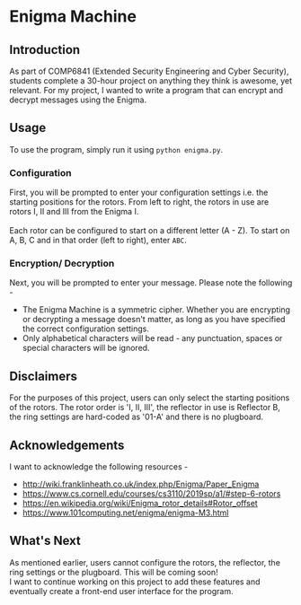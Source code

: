 # Enigma Machine

## Introduction
As part of COMP6841 (Extended Security Engineering and Cyber Security), students complete a 30-hour project on anything they think is awesome, yet relevant. For my project, I wanted to write a program that can encrypt and decrypt messages using the Enigma.

## Usage
To use the program, simply run it using `python enigma.py`.

### Configuration
First, you will be prompted to enter your configuration settings i.e. the starting positions for the rotors. From left to right, the rotors in use are rotors I, II and III from the Enigma I.<br><br>
Each rotor can be configured to start on a different letter (A - Z). To start on A, B, C and in that order (left to right), enter `ABC`.

### Encryption/ Decryption
Next, you will be prompted to enter your message. Please note the following -
* The Enigma Machine is a symmetric cipher. Whether you are encrypting or decrypting a message doesn't matter, as long as you have specified the correct configuration settings.
* Only alphabetical characters will be read - any punctuation, spaces or special characters will be ignored.

## Disclaimers
For the purposes of this project, users can only select the starting positions of the rotors. The rotor order is 'I, II, III', the reflector in use is Reflector B, the ring settings are hard-coded as '01-A' and there is no plugboard.

## Acknowledgements
I want to acknowledge the following resources -
* http://wiki.franklinheath.co.uk/index.php/Enigma/Paper_Enigma
* https://www.cs.cornell.edu/courses/cs3110/2019sp/a1/#step-6-rotors
* https://en.wikipedia.org/wiki/Enigma_rotor_details#Rotor_offset
* https://www.101computing.net/enigma/enigma-M3.html

## What's Next
As mentioned earlier, users cannot configure the rotors, the reflector, the ring settings or the plugboard. This will be coming soon!<br>
I want to continue working on this project to add these features and eventually create a front-end user interface for the program.
